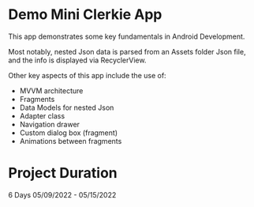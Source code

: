 # Demo Mini Clerkie App
This app demonstrates some key fundamentals in Android Development. 

Most notably, nested Json data is parsed from an Assets folder Json file, and the info is 
displayed via RecyclerView. 

Other key aspects of this app include the use of:
- MVVM architecture
- Fragments
- Data Models for nested Json
- Adapter class
- Navigation drawer
- Custom dialog box (fragment)
- Animations between fragments

# Project Duration
6 Days
05/09/2022 - 05/15/2022